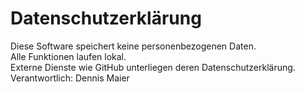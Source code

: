 # Datenschutzerklärung

Diese Software speichert keine personenbezogenen Daten.  
Alle Funktionen laufen lokal.  
Externe Dienste wie GitHub unterliegen deren Datenschutzerklärung.  
Verantwortlich: Dennis Maier  
